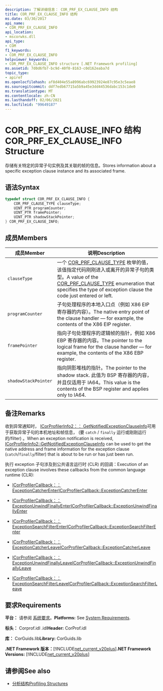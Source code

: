 ```yaml
---
description: 了解详细信息： COR_PRF_EX_CLAUSE_INFO 结构
title: COR_PRF_EX_CLAUSE_INFO 结构
ms.date: 03/30/2017
api_name:
- COR_PRF_EX_CLAUSE_INFO
api_location:
- mscorwks.dll
api_type:
- COM
f1_keywords:
- COR_PRF_EX_CLAUSE_INFO
helpviewer_keywords:
- COR_PRF_EX_CLAUSE_INFO structure [.NET Framework profiling]
ms.assetid: 7d0d6fb7-bc9d-40f0-8163-c0d162eaba7d
topic_type:
- apiref
ms.openlocfilehash: af8d404e55a8996abc69923924e87c95e3c5eae8
ms.sourcegitcommit: ddf7edb67715a5b9a45e3dd44536dabc153c1de0
ms.translationtype: MT
ms.contentlocale: zh-CN
ms.lasthandoff: 02/06/2021
ms.locfileid: "99649187"
---
```

# <a name="cor_prf_ex_clause_info-structure"></a><span data-ttu-id="86aad-103">COR_PRF_EX_CLAUSE_INFO 结构</span><span class="sxs-lookup"><span data-stu-id="86aad-103">COR_PRF_EX_CLAUSE_INFO Structure</span></span>

<span data-ttu-id="86aad-104">存储有关特定的异常子句实例及其关联的帧的信息。</span><span class="sxs-lookup"><span data-stu-id="86aad-104">Stores information about a specific exception clause instance and its associated frame.</span></span>  
  
## <a name="syntax"></a><span data-ttu-id="86aad-105">语法</span><span class="sxs-lookup"><span data-stu-id="86aad-105">Syntax</span></span>  
  
```cpp  
typedef struct COR_PRF_EX_CLAUSE_INFO {  
    COR_PRF_CLAUSE_TYPE clauseType;  
    UINT_PTR programCounter;  
    UINT_PTR framePointer;  
    UINT_PTR shadowStackPointer;  
} COR_PRF_EX_CLAUSE_INFO;  
```  
  
## <a name="members"></a><span data-ttu-id="86aad-106">成员</span><span class="sxs-lookup"><span data-stu-id="86aad-106">Members</span></span>  
  
|<span data-ttu-id="86aad-107">成员</span><span class="sxs-lookup"><span data-stu-id="86aad-107">Member</span></span>|<span data-ttu-id="86aad-108">说明</span><span class="sxs-lookup"><span data-stu-id="86aad-108">Description</span></span>|  
|------------|-----------------|  
|`clauseType`|<span data-ttu-id="86aad-109">一个 [COR_PRF_CLAUSE_TYPE](cor-prf-clause-type-enumeration.md) 枚举的值，该值指定代码刚刚进入或离开的异常子句的类型。</span><span class="sxs-lookup"><span data-stu-id="86aad-109">A value of the [COR_PRF_CLAUSE_TYPE](cor-prf-clause-type-enumeration.md) enumeration that specifies the type of exception clause the code just entered or left.</span></span>|  
|`programCounter`|<span data-ttu-id="86aad-110">子句处理程序的本地入口点（例如 X86 EIP 寄存器的内容）。</span><span class="sxs-lookup"><span data-stu-id="86aad-110">The native entry point of the clause handler — for example, the contents of the X86 EIP register.</span></span>|  
|`framePointer`|<span data-ttu-id="86aad-111">指向子句处理程序的逻辑帧的指针，例如 X86 EBP 寄存器的内容。</span><span class="sxs-lookup"><span data-stu-id="86aad-111">The pointer to the logical frame for the clause handler — for example, the contents of the X86 EBP register.</span></span>|  
|`shadowStackPointer`|<span data-ttu-id="86aad-112">指向阴影堆栈的指针。</span><span class="sxs-lookup"><span data-stu-id="86aad-112">The pointer to the shadow stack.</span></span> <span data-ttu-id="86aad-113">此值为 BSP 寄存器的内容，并且仅适用于 IA64。</span><span class="sxs-lookup"><span data-stu-id="86aad-113">This value is the contents of the BSP register and applies only to IA64.</span></span>|  
  
## <a name="remarks"></a><span data-ttu-id="86aad-114">备注</span><span class="sxs-lookup"><span data-stu-id="86aad-114">Remarks</span></span>  

 <span data-ttu-id="86aad-115">收到异常通知时， [ICorProfilerInfo2：： GetNotifiedExceptionClauseInfo](icorprofilerinfo2-getnotifiedexceptionclauseinfo-method.md)可用于获取异常子句的本机地址和帧信息， (要 `catch` / `finally` 运行或刚刚运行的/filter) 。</span><span class="sxs-lookup"><span data-stu-id="86aad-115">When an exception notification is received, [ICorProfilerInfo2::GetNotifiedExceptionClauseInfo](icorprofilerinfo2-getnotifiedexceptionclauseinfo-method.md) can be used to get the native address and frame information for the exception clause (`catch`/`finally`/filter) that is about to be run or has just been run.</span></span>  
  
 <span data-ttu-id="86aad-116">执行 exception 子句涉及到公共语言运行时 (CLR) 的回调：</span><span class="sxs-lookup"><span data-stu-id="86aad-116">Execution of an exception clause involves these callbacks from the common language runtime (CLR):</span></span>  
  
- [<span data-ttu-id="86aad-117">ICorProfilerCallback：： ExceptionCatcherEnter</span><span class="sxs-lookup"><span data-stu-id="86aad-117">ICorProfilerCallback::ExceptionCatcherEnter</span></span>](icorprofilercallback-exceptioncatcherenter-method.md)  
  
- [<span data-ttu-id="86aad-118">ICorProfilerCallback：： ExceptionUnwindFinallyEnter</span><span class="sxs-lookup"><span data-stu-id="86aad-118">ICorProfilerCallback::ExceptionUnwindFinallyEnter</span></span>](icorprofilercallback-exceptionunwindfinallyenter-method.md)  
  
- [<span data-ttu-id="86aad-119">ICorProfilerCallback：： ExceptionSearchFilterEnter</span><span class="sxs-lookup"><span data-stu-id="86aad-119">ICorProfilerCallback::ExceptionSearchFilterEnter</span></span>](icorprofilercallback-exceptionsearchfilterenter-method.md)  
  
- [<span data-ttu-id="86aad-120">ICorProfilerCallback：： ExceptionCatcherLeave</span><span class="sxs-lookup"><span data-stu-id="86aad-120">ICorProfilerCallback::ExceptionCatcherLeave</span></span>](icorprofilercallback-exceptioncatcherleave-method.md)  
  
- [<span data-ttu-id="86aad-121">ICorProfilerCallback：： ExceptionUnwindFinallyLeave</span><span class="sxs-lookup"><span data-stu-id="86aad-121">ICorProfilerCallback::ExceptionUnwindFinallyLeave</span></span>](icorprofilercallback-exceptionunwindfinallyleave-method.md)  
  
- [<span data-ttu-id="86aad-122">ICorProfilerCallback：： ExceptionSearchFilterLeave</span><span class="sxs-lookup"><span data-stu-id="86aad-122">ICorProfilerCallback::ExceptionSearchFilterLeave</span></span>](icorprofilercallback-exceptionsearchfilterleave-method.md)  
  
## <a name="requirements"></a><span data-ttu-id="86aad-123">要求</span><span class="sxs-lookup"><span data-stu-id="86aad-123">Requirements</span></span>  

 <span data-ttu-id="86aad-124">**平台：** 请参阅 [系统要求](../../get-started/system-requirements.md)。</span><span class="sxs-lookup"><span data-stu-id="86aad-124">**Platforms:** See [System Requirements](../../get-started/system-requirements.md).</span></span>  
  
 <span data-ttu-id="86aad-125">**标头：** Corprof.idl .idl</span><span class="sxs-lookup"><span data-stu-id="86aad-125">**Header:** CorProf.idl</span></span>  
  
 <span data-ttu-id="86aad-126">**库：** CorGuids.lib</span><span class="sxs-lookup"><span data-stu-id="86aad-126">**Library:** CorGuids.lib</span></span>  
  
 <span data-ttu-id="86aad-127">**.NET Framework 版本：**[!INCLUDE[net_current_v20plus](../../../../includes/net-current-v20plus-md.md)]</span><span class="sxs-lookup"><span data-stu-id="86aad-127">**.NET Framework Versions:** [!INCLUDE[net_current_v20plus](../../../../includes/net-current-v20plus-md.md)]</span></span>  
  
## <a name="see-also"></a><span data-ttu-id="86aad-128">请参阅</span><span class="sxs-lookup"><span data-stu-id="86aad-128">See also</span></span>

- [<span data-ttu-id="86aad-129">分析结构</span><span class="sxs-lookup"><span data-stu-id="86aad-129">Profiling Structures</span></span>](profiling-structures.md)
